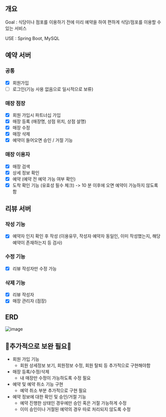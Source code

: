 ## 개요

Goal : 식당이나 점포를 이용하기 전에 미리 예약을 하여 편하게 식당/점포를 이용할 수 있는 서비스

USE : Spring Boot, MySQL

## 예약 서버
### 공통
- [x] 회원가입
- [ ] 로그인(기능 사용 없음으로 일시적으로 보류)

### 매장 점장
- [x] 회원 가입시 파트너십 가입
- [x] 매장 등록 (매장명, 상점 위치, 상점 설명)
- [x] 매장 수정
- [x] 매장 삭제
- [x] 예약이 들어오면 승인 / 거절 기능

### 매장 이용자
- [x] 매장 검색
- [x] 상세 정보 확인
- [x] 예약 (예약 전 예약 가능 여부 확인)
- [x] 도착 확인 기능 (유효성 필수 체크) -> 10 분 이후에 오면 예약이 가능하지 않도록 함

## 리뷰 서버
### 작성 기능
- [x] 예약자 인지 확인 후 작성 (이용유무, 작성자 예약자 동일인, 이미 작성했는지, 해당예약이 존재하는지 등 검사)

### 수정 기능
- [x] 리뷰 작성자만 수정 가능

### 삭제 기능
- [x] 리뷰 작성자
- [x] 매장 관리자 (점장)

## ERD
![image](https://github.com/leejaeeun59357/reservation-service/assets/149572895/d2eb270b-5c95-411b-ae78-e673d62897c9)

## 💢추가적으로 보완 필요💢

- 회원 가입 기능
    - 회원 상세정보 보기, 회원정보 수정, 회원 탈퇴 등 추가적으로 구현해야함
- 매장 등록/수정/삭제
    - 내 매장만 수정이 가능하도록 수정 필요
- 예약 및 예약 취소 기능 구현
    - 예약 취소 부분 추가적으로 구현 필요
- 예약 정보에 대한 확인 및 승인/거절 기능
    - 예약 진행한 상태인 경우에만 승인 혹은 거절 가능하게 수정
    - 이미 승인이나 거절된 예약의 경우 따로 처리되지 않도록 수정
